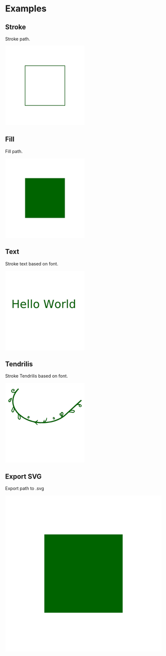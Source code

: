 # Examples

## Stroke

Stroke path.

![stroke](examples/stroke.png)

## Fill

Fill path.

![fill](examples/fill.png)

## Text

Stroke text based on font.

![text](examples/text.png)

## Tendrilis

Stroke Tendrilis based on font.

![tendrilis](examples/tendrilis.png)

## Export SVG

Export path to .svg

![svg_export](examples/svg_export.svg)